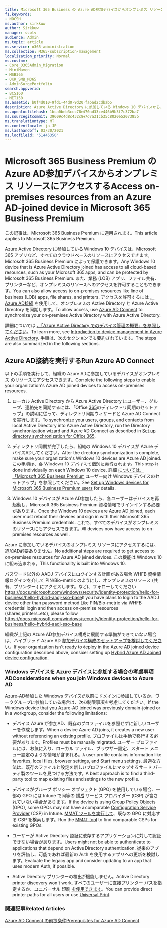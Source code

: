 ```yaml
---
title: Microsoft 365 Business の Azure AD参加デバイスからオンプレミス リソースにアクセスする
f1.keywords:
- NOCSH
ms.author: sirkkuw
author: Sirkkuw
manager: scotv
audience: Admin
ms.topic: article
ms.service: o365-administration
ms.collection: M365-subscription-management
localization_priority: Normal
ms.custom:
- Core_O365Admin_Migration
- MiniMaven
- MSB365
- OKR_SMB_M365
- AdminSurgePortfolio
search.appverid:
- BCS160
- MET150
ms.assetid: b0f4d010-9fd1-44d0-9d20-fabad2cdbab5
description: Azure Active Directory に参加している Windows 10 デバイスから、一行のビジネス アプリ、ファイル共有、プリンターなど、オンプレミスのリソースにアクセスする方法について説明します。
ms.openlocfilehash: 1bca0beb3ccc78e670ad33ce446b9b3f7c372ba7
ms.sourcegitcommit: 39609c4d8c432c8e7d7a31cb35c8020e5207385b
ms.translationtype: MT
ms.contentlocale: ja-JP
ms.lasthandoff: 03/30/2021
ms.locfileid: "51445350"
---
```

# <a name="access-on-premises-resources-from-an-azure-ad-joined-device-in-microsoft-365-business-premium"></a><span data-ttu-id="8f0a9-103">Microsoft 365 Business Premium の Azure AD参加デバイスからオンプレミス リソースにアクセスする</span><span class="sxs-lookup"><span data-stu-id="8f0a9-103">Access on-premises resources from an Azure AD-joined device in Microsoft 365 Business Premium</span></span>

<span data-ttu-id="8f0a9-104">この記事は、Microsoft 365 Business Premium に適用されます。</span><span class="sxs-lookup"><span data-stu-id="8f0a9-104">This article applies to Microsoft 365 Business Premium.</span></span>

<span data-ttu-id="8f0a9-105">Azure Active Directory に参加している Windows 10 デバイスは、Microsoft 365 アプリなど、すべてのクラウドベースのリソースにアクセスできます。Microsoft 365 Business Premium によって保護できます。</span><span class="sxs-lookup"><span data-stu-id="8f0a9-105">Any Windows 10 device that is Azure Active Directory joined has access to all cloud-based resources, such as your Microsoft 365 apps, and can be protected by Microsoft 365 Business Premium.</span></span> <span data-ttu-id="8f0a9-106">また、業務 (LOB) アプリ、ファイル共有、プリンターなど、オンプレミスのリソースへのアクセスを許可することもできます。</span><span class="sxs-lookup"><span data-stu-id="8f0a9-106">You can also allow access to on-premises resources like line of business (LOB) apps, file shares, and printers.</span></span> <span data-ttu-id="8f0a9-107">アクセスを許可するには [、Azure AD接続](/azure/active-directory/connect/active-directory-aadconnect) を使用して、オンプレミスの Active Directory と Azure Active Directory を同期します。</span><span class="sxs-lookup"><span data-stu-id="8f0a9-107">To allow access, use [Azure AD Connect](/azure/active-directory/connect/active-directory-aadconnect) to synchronize your on-premises Active Directory with Azure Active Directory.</span></span> 

<span data-ttu-id="8f0a9-108">詳細については [、「Azure Active Directory でのデバイス管理の概要」を参照してください](/azure/active-directory/device-management-introduction)。</span><span class="sxs-lookup"><span data-stu-id="8f0a9-108">To learn more, see [Introduction to device management in Azure Active Directory](/azure/active-directory/device-management-introduction).</span></span>
<span data-ttu-id="8f0a9-109">手順は、次のセクションでも要約されています。</span><span class="sxs-lookup"><span data-stu-id="8f0a9-109">The steps are also summarized in the following sections.</span></span>
 
## <a name="run-azure-ad-connect"></a><span data-ttu-id="8f0a9-110">Azure AD接続を実行する</span><span class="sxs-lookup"><span data-stu-id="8f0a9-110">Run Azure AD Connect</span></span>

<span data-ttu-id="8f0a9-111">以下の手順を実行して、組織の Azure ADに参加しているデバイスがオンプレミス のリソースにアクセスできます。</span><span class="sxs-lookup"><span data-stu-id="8f0a9-111">Complete the following steps to enable your organization's Azure AD joined devices to access on-premises resources.</span></span>
  
1. <span data-ttu-id="8f0a9-112">ローカル Active Directory から Azure Active Directory にユーザー、グループ、連絡先を同期するには、「Office [365](../enterprise/set-up-directory-synchronization.md)のディレクトリ同期のセットアップ」の説明に従って、ディレクトリ同期ウィザードと Azure AD Connect を実行します。</span><span class="sxs-lookup"><span data-stu-id="8f0a9-112">To synchronize your users, groups, and contacts from local Active Directory into Azure Active Directory, run the Directory synchronization wizard and Azure AD Connect as described in [Set up directory synchronization for Office 365](../enterprise/set-up-directory-synchronization.md).</span></span>
    
2. <span data-ttu-id="8f0a9-113">ディレクトリ同期が完了したら、組織の Windows 10 デバイスが Azure デバイスADしてください。</span><span class="sxs-lookup"><span data-stu-id="8f0a9-113">After the directory synchronization is complete, make sure your organization's Windows 10 devices are Azure AD joined.</span></span> <span data-ttu-id="8f0a9-114">この手順は、各 Windows 10 デバイスで個別に実行されます。</span><span class="sxs-lookup"><span data-stu-id="8f0a9-114">This step is done individually on each Windows 10 device.</span></span> <span data-ttu-id="8f0a9-115">詳細 [については、「Microsoft 365 Business Premium](set-up-windows-devices.md) ユーザー向け Windows デバイスのセットアップ」を参照してください。</span><span class="sxs-lookup"><span data-stu-id="8f0a9-115">See [Set up Windows devices for Microsoft 365 Business Premium users](set-up-windows-devices.md) for details.</span></span> 
    
3. <span data-ttu-id="8f0a9-116">Windows 10 デバイスが Azure AD参加したら、各ユーザーはデバイスを再起動し、Microsoft 365 Business Premium 資格情報でサインインする必要があります。</span><span class="sxs-lookup"><span data-stu-id="8f0a9-116">Once the Windows 10 devices are Azure AD joined, each user must reboot their devices and sign in with their Microsoft 365 Business Premium credentials.</span></span> <span data-ttu-id="8f0a9-117">これで、すべてのデバイスがオンプレミスのリソースにもアクセスできます。</span><span class="sxs-lookup"><span data-stu-id="8f0a9-117">All devices now have access to on-premises resources as well.</span></span>
    
<span data-ttu-id="8f0a9-118">Azure に参加しているデバイスのオンプレミス リソースにアクセスするには、追加AD必要ありません。</span><span class="sxs-lookup"><span data-stu-id="8f0a9-118">No additional steps are required to get access to on-premises resources for Azure AD joined devices.</span></span> <span data-ttu-id="8f0a9-119">この機能は Windows 10 に組み込まれる。</span><span class="sxs-lookup"><span data-stu-id="8f0a9-119">This functionality is built into Windows 10.</span></span> 

<span data-ttu-id="8f0a9-120">パスワード以外の AADJ デバイスにログインする計画がある場合 WHFB 資格情報ログインを介して PIN/Bio-metric のようにし、オンプレミスのリソース (共有、プリンター.) にアクセスします。など)、フォローしてください https://docs.microsoft.com/windows/security/identity-protection/hello-for-business/hello-hybrid-aadj-sso-base</span><span class="sxs-lookup"><span data-stu-id="8f0a9-120">If you have plans to login to the AADJ device other than password method Like PIN/Bio-metric via WHFB credential login and then access on-premise resources (shares,printers..etc), please follow https://docs.microsoft.com/windows/security/identity-protection/hello-for-business/hello-hybrid-aadj-sso-base</span></span>
  
<span data-ttu-id="8f0a9-121">組織が上記の Azure AD参加デバイス構成に展開する準備ができていない場合は、ハイブリッド Azure AD [参加デバイス構成のセットアップを検討してください](manage-windows-devices.md)。</span><span class="sxs-lookup"><span data-stu-id="8f0a9-121">If your organization isn't ready to deploy in the Azure AD joined device configuration described above, consider setting up [Hybrid Azure AD Joined device configuration](manage-windows-devices.md).</span></span>
  
### <a name="considerations-when-you-join-windows-devices-to-azure-ad"></a><span data-ttu-id="8f0a9-122">Windows デバイスを Azure デバイスに参加する場合の考慮事項AD</span><span class="sxs-lookup"><span data-stu-id="8f0a9-122">Considerations when you join Windows devices to Azure AD</span></span>

<span data-ttu-id="8f0a9-123">Azure-AD参加した Windows デバイスが以前にドメインに参加しているか、ワークグループに参加している場合は、次の制限事項を考慮してください。</span><span class="sxs-lookup"><span data-stu-id="8f0a9-123">If the Windows device that you Azure-AD joined was previously domain-joined or in a workgroup, consider the following limitations:</span></span>
  
- <span data-ttu-id="8f0a9-124">デバイス Azure が参加AD、既存のプロファイルを参照せずに新しいユーザーを作成します。</span><span class="sxs-lookup"><span data-stu-id="8f0a9-124">When a device Azure AD joins, it creates a new user without referencing an existing profile.</span></span> <span data-ttu-id="8f0a9-125">プロファイルは手動で移行する必要があります。</span><span class="sxs-lookup"><span data-stu-id="8f0a9-125">Profiles must be manually migrated.</span></span> <span data-ttu-id="8f0a9-126">ユーザー プロファイルには、お気に入り、ローカル ファイル、ブラウザー設定、スタート メニュー設定のような情報が含まれる。</span><span class="sxs-lookup"><span data-stu-id="8f0a9-126">A user profile contains information like favorites, local files, browser settings, and Start menu settings.</span></span> <span data-ttu-id="8f0a9-127">最適な方法は、既存のファイルと設定を新しいプロファイルにマップするサード パーティ製のツールを見つける方法です。</span><span class="sxs-lookup"><span data-stu-id="8f0a9-127">A best approach is to find a third-party tool to map existing files and settings to the new profile.</span></span>

- <span data-ttu-id="8f0a9-128">デバイスがグループ ポリシー オブジェクト (GPO) を使用している場合、一部の GPO には Intune で同等の [構成](/windows/configuration/provisioning-packages/how-it-pros-can-use-configuration-service-providers) サービス プロバイダー (CSP) が含されていない場合があります。</span><span class="sxs-lookup"><span data-stu-id="8f0a9-128">If the device is using Group Policy Objects (GPO), some GPOs may not have a comparable [Configuration Service Provider](/windows/configuration/provisioning-packages/how-it-pros-can-use-configuration-service-providers) (CSP) in Intune.</span></span> <span data-ttu-id="8f0a9-129">[MMAT ツールを実行して](https://www.microsoft.com/download/details.aspx?id=45520)、既存の GPO に対応する CSP を検索します。</span><span class="sxs-lookup"><span data-stu-id="8f0a9-129">Run the [MMAT tool](https://www.microsoft.com/download/details.aspx?id=45520) to find comparable CSPs for existing GPOs.</span></span>

- <span data-ttu-id="8f0a9-130">ユーザーが Active Directory 認証に依存するアプリケーションに対して認証できない場合があります。</span><span class="sxs-lookup"><span data-stu-id="8f0a9-130">Users might not be able to authenticate to applications that depend on Active Directory authentication.</span></span> <span data-ttu-id="8f0a9-131">従来のアプリを評価し、可能であれば最新の Auth を使用するアプリへの更新を検討します。</span><span class="sxs-lookup"><span data-stu-id="8f0a9-131">Evaluate the legacy app and consider updating to an app that uses modern Auth, if possible.</span></span>

- <span data-ttu-id="8f0a9-132">Active Directory プリンターの検出が機能しません。</span><span class="sxs-lookup"><span data-stu-id="8f0a9-132">Active Directory printer discovery won't work.</span></span> <span data-ttu-id="8f0a9-133">すべてのユーザーに直接プリンター パスを指定するか、ユニバーサル 印刷 [を使用できます](/universal-print/)。</span><span class="sxs-lookup"><span data-stu-id="8f0a9-133">You can provide direct printer paths for all users or use [Universal Print](/universal-print/).</span></span>

### <a name="related-articles"></a><span data-ttu-id="8f0a9-134">関連記事</span><span class="sxs-lookup"><span data-stu-id="8f0a9-134">Related Articles</span></span>

[<span data-ttu-id="8f0a9-135">Azure AD Connect の前提条件</span><span class="sxs-lookup"><span data-stu-id="8f0a9-135">Prerequisites for Azure AD Connect</span></span>](https://docs.microsoft.com/azure/active-directory/hybrid/how-to-connect-install-prerequisites)
